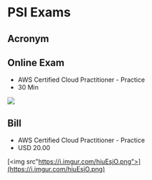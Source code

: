 # PSI Exams

## Acronym

## Online Exam
* AWS Certified Cloud Practitioner - Practice 
* 30 Min

[<img src="https://i.imgur.com/uHaT9pZ.png">](https://i.imgur.com/uHaT9pZ.png)


## Bill
* AWS Certified Cloud Practitioner - Practice
* USD 20.00

[<img src"https://i.imgur.com/hiuEsjO.png">](https://i.imgur.com/hiuEsjO.png)
